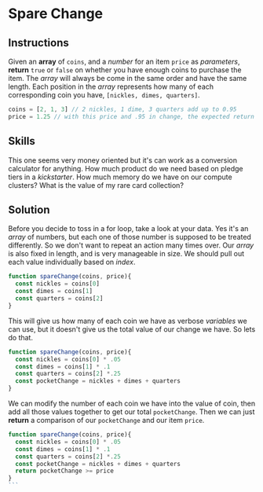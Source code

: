 # Spare Change  

## Instructions

Given an **array** of `coins`, and a *number* for an item `price` as *parameters*, **return** `true` or `false` on whether you have enough coins to purchase the item. The *array* will always be come in the same order and have the same length. Each position in the *array* represents how many of each corresponding coin you have, `[nickles, dimes, quarters]`.

```js
coins = [2, 1, 3] // 2 nickles, 1 dime, 3 quarters add up to 0.95
price = 1.25 // with this price and .95 in change, the expected return => false
```
## Skills 

This one seems very money oriented but it's can work as a conversion calculator for anything. How much product do we need based on pledge tiers in a *kickstarter*. How much memory do we have on our compute clusters? What is the value of my rare card collection?

## Solution

Before you decide to toss in a for loop, take a look at your data. Yes it's an *array* of numbers, but each one of those number is supposed to be treated differently. So we don't want to repeat an action many times over. Our *array* is also fixed in length, and is very manageable in size. We should pull out each value individually based on *index*.

```js
function spareChange(coins, price){
  const nickles = coins[0]
  const dimes = coins[1]
  const quarters = coins[2]
}
```

This will give us how many of each coin we have as verbose *variables* we can use, but it doesn't give us the total value of our change we have. So lets do that.

```js
function spareChange(coins, price){
  const nickles = coins[0] * .05
  const dimes = coins[1] * .1
  const quarters = coins[2] *.25
  const pocketChange = nickles + dimes + quarters
}
```

We can modify the number of each coin we have into the value of coin, then add all those values together to get our total `pocketChange`. Then we can just **return** a comparison of our `pocketChange` and our item `price`.

````js
function spareChange(coins, price){
  const nickles = coins[0] * .05
  const dimes = coins[1] * .1
  const quarters = coins[2] *.25
  const pocketChange = nickles + dimes + quarters
  return pocketChange >= price
}
```
